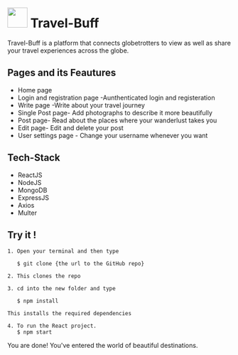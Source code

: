 # <img src="https://www.freeiconspng.com/thumbs/travel-icon-png/travel-icon-png-25.jpg" width = 45 type="image/x-icon"> Travel-Buff
  

Travel-Buff is a platform that connects globetrotters to view as well as share your travel experiences across the globe.

## Pages and its Feautures
- Home page
- Login and registration page -Aunthenticated login and registeration
- Write page -Write about your travel journey
- Single Post page- Add photographs to describe it more beautifully
- Post page- Read about the places where your wanderlust takes you
- Edit page- Edit and delete your post
- User settings page - Change your username whenever you want

## Tech-Stack
- ReactJS
- NodeJS
- MongoDB
- ExpressJS
- Axios
- Multer

## Try it !
```
1. Open your terminal and then type

   $ git clone {the url to the GitHub repo}

2. This clones the repo

3. cd into the new folder and type

   $ npm install

This installs the required dependencies

4. To run the React project.
   $ npm start
   ```

You are done! You've entered the world of beautiful destinations.



